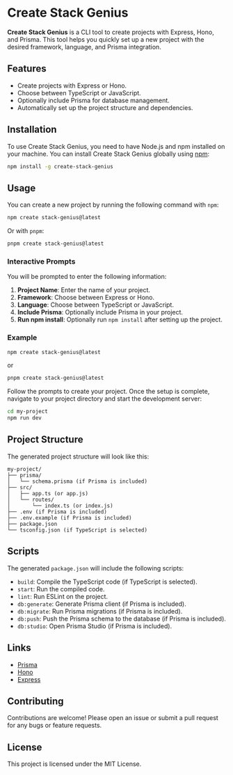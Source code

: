 # Create Stack Genius

**Create Stack Genius** is a CLI tool to create projects with Express, Hono, and Prisma. This tool helps you quickly set up a new project with the desired framework, language, and Prisma integration.

## Features

-   Create projects with Express or Hono.
-   Choose between TypeScript or JavaScript.
-   Optionally include Prisma for database management.
-   Automatically set up the project structure and dependencies.

## Installation

To use Create Stack Genius, you need to have Node.js and npm installed on your machine. You can install Create Stack Genius globally using [npm](https://www.npmjs.com/package/stack-genius):

```bash
npm install -g create-stack-genius
```

## Usage

You can create a new project by running the following command with `npm`:

```bash
npm create stack-genius@latest
```

Or with `pnpm`:

```bash
pnpm create stack-genius@latest
```

### Interactive Prompts

You will be prompted to enter the following information:

1. **Project Name**: Enter the name of your project.
2. **Framework**: Choose between Express or Hono.
3. **Language**: Choose between TypeScript or JavaScript.
4. **Include Prisma**: Optionally include Prisma in your project.
5. **Run npm install**: Optionally run `npm install` after setting up the project.

### Example

```bash
npm create stack-genius@latest
```

or

```bash
pnpm create stack-genius@latest
```

Follow the prompts to create your project. Once the setup is complete, navigate to your project directory and start the development server:

```bash
cd my-project
npm run dev
```

## Project Structure

The generated project structure will look like this:

```
my-project/
├── prisma/
│   └── schema.prisma (if Prisma is included)
├── src/
│   ├── app.ts (or app.js)
│   └── routes/
│       └── index.ts (or index.js)
├── .env (if Prisma is included)
├── .env.example (if Prisma is included)
├── package.json
└── tsconfig.json (if TypeScript is selected)
```

## Scripts

The generated `package.json` will include the following scripts:

-   `build`: Compile the TypeScript code (if TypeScript is selected).
-   `start`: Run the compiled code.
-   `lint`: Run ESLint on the project.
-   `db:generate`: Generate Prisma client (if Prisma is included).
-   `db:migrate`: Run Prisma migrations (if Prisma is included).
-   `db:push`: Push the Prisma schema to the database (if Prisma is included).
-   `db:studio`: Open Prisma Studio (if Prisma is included).

## Links

-   [Prisma](https://www.prisma.io/)
-   [Hono](https://honojs.dev/)
-   [Express](https://expressjs.com/)

## Contributing

Contributions are welcome! Please open an issue or submit a pull request for any bugs or feature requests.

## License

This project is licensed under the MIT License.
